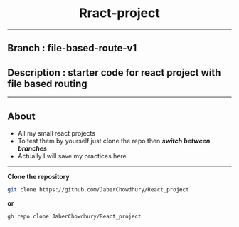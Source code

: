 <h1 align="center">Rract-project</h1>
<hr />

## Branch : file-based-route-v1

## Description : starter code for react project with file based routing

<hr />

## About

- All my small react projects
- To test them by yourself just clone the repo then **_switch between branches_**
- Actually I will save my practices here

<hr />

**Clone the repository**

```bash
git clone https://github.com/JaberChowdhury/React_project
```

**or**

```bash
gh repo clone JaberChowdhury/React_project
```
